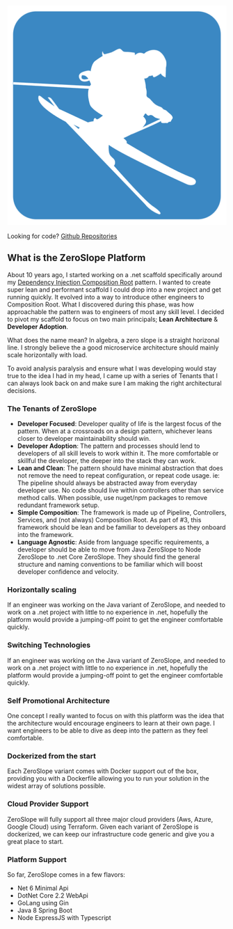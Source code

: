  ![Logo](zeroslope.png)
 
Looking for code? [Github Repositories](https://github.com/zeroslope-arch)

## What is the ZeroSlope Platform

About 10 years ago, I started working on a .net scaffold specifically around my [Dependency Injection Composition Root](https://medium.com/@cfryerdev/dependency-injection-composition-root-418a1bb19130) pattern. I wanted to create super lean and performant scaffold I could drop into a new project and get running quickly. It evolved into a way to introduce other engineers to Composition Root. What I discovered during this phase, was how approachable the pattern was to engineers of most any skill level. I decided to pivot my scaffold to focus on two main principals; **Lean Architecture** & **Developer Adoption**.

What does the name mean? In algebra, a zero slope is a straight horizonal line. I strongly believe the a good microservice architecture should mainly scale horizontally with load.

To avoid analysis paralysis and ensure what I was developing would stay true to the idea I had in my head, I came up with a series of Tenants that I can always look back on and make sure I am making the right architectural decisions.

### The Tenants of ZeroSlope

* **Developer Focused**: Developer quality of life is the largest focus of the pattern. When at a crossroads on a design pattern, whichever leans closer to developer maintainability should win.
* **Developer Adoption**: The pattern and processes should lend to developers of all skill levels to work within it. The more comfortable or skillful the developer, the deeper into the stack they can work.
* **Lean and Clean**: The pattern should have minimal abstraction that does not remove the need to repeat configuration, or repeat code usage. ie: The pipeline should always be abstracted away from everyday developer use. No code should live within controllers other than service method calls. When possible, use nuget/npm packages to remove redundant framework setup.
* **Simple Composition**: The framework is made up of Pipeline, Controllers, Services, and (not always) Composition Root. As part of #3, this framework should be lean and be familiar to developers as they onboard into the framework.
* **Language Agnostic**: Aside from language specific requirements, a developer should be able to move from Java ZeroSlope to Node ZeroSlope to .net Core ZeroSlope. They should find the general structure and naming conventions to be familiar which will boost developer confidence and velocity.


### Horizontally scaling

If an engineer was working on the Java variant of ZeroSlope, and needed to work on a .net project with little to no experience in .net, hopefully the platform would provide a jumping-off point to get the engineer comfortable quickly.


### Switching Technologies

If an engineer was working on the Java variant of ZeroSlope, and needed to work on a .net project with little to no experience in .net, hopefully the platform would provide a jumping-off point to get the engineer comfortable quickly.


### Self Promotional Architecture

One concept I really wanted to focus on with this platform was the idea that the architecture would encourage engineers to learn at their own page. I want engineers to be able to dive as deep into the pattern as they feel comfortable.

### Dockerized from the start

Each ZeroSlope variant comes with Docker support out of the box, providing you with a Dockerfile allowing you to run your solution in the widest array of solutions possible.

### Cloud Provider Support

ZeroSlope will fully support all three major cloud providers (Aws, Azure, Google Cloud) using Terraform. Given each variant of ZeroSlope is dockerized, we can keep our infrastructure code generic and give you a great place to start.


### Platform Support

So far, ZeroSlope comes in a few flavors:

* Net 6 Minimal Api
* DotNet Core 2.2 WebApi
* GoLang using Gin
* Java 8 Spring Boot
* Node ExpressJS with Typescript
